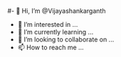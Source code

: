 #- 👋 Hi, I’m @Vijayashankarganth
- 👀 I’m interested in ...
- 🌱 I’m currently learning ...
- 💞️ I’m looking to collaborate on ...
- 📫 How to reach me ...

<!---
Vijayashankarganth/Vijayashankarganth is a ✨ special ✨ repository because its `README.md` (this file) appears on your GitHub profile.
You can click the Preview link to take a look at your changes.
--->
